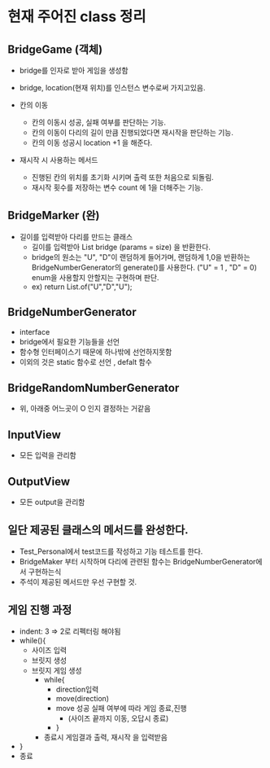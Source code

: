 
# 현재 주어진 class 정리

## BridgeGame (객체) 

- bridge를 인자로 받아 게임을 생성함
- bridge, location(현재 위치)를 인스턴스 변수로써 가지고있음.

- 칸의 이동
  - 칸의 이동시 성공, 실패 여부를 판단하는 기능.
  - 칸의 이동이 다리의 길이 만큼 진행되었다면 재시작을 판단하는 기능.
  - 칸의 이동 성공시 location +1 을 해준다.

- 재시작 시 사용하는 메서드
  - 진행된 칸의 위치를 초기화 시키며 출력 또한 처음으로 되돌림.
  - 재시작 횟수를 저장하는 변수 count 에 1을 더해주는 기능.
## BridgeMarker (완)
- 길이를 입력받아 다리를 만드는 클래스
  - 길이를 입력받아 List<String> bridge (params = size) 을 반환한다.
  - bridge의 원소는 "U", "D"이 랜덤하게 들어가며,
    랜덤하게 1,0을 반환하는 BridgeNumberGenerator의 generate()를 사용한다.
    ("U" = 1 , "D" = 0) enum을 사용할지 안할지는 구현하며 판단.
  - ex) return List.of("U","D","U");

## BridgeNumberGenerator
- interface
- bridge에서 필요한 기능들을 선언
- 함수형 인터페이스기 때문에 하나밖에 선언하지못함
- 이외의 것은 static 함수로 선언 , defalt 함수
## BridgeRandomNumberGenerator
- 위, 아래중 어느곳이 O 인지 결정하는 거같음

## InputView
- 모든 입력을 관리함

## OutputView
- 모든 output을 관리함



  
## 일단 제공된 클래스의 메서드를 완성한다.
- Test_Personal에서 test코드를 작성하고 기능 테스트를 한다.
- BridgeMaker 부터 시작하며
  다리에 관련된 함수는 BridgeNumberGenerator에서 구현하는식 
- 주석이 제공된 메서드만 우선 구현할 것.

## 게임 진행 과정
- indent: 3 => 2로 리펙터링 해야됨
- while(){
  - 사이즈 입력
  - 브릿지 생성
  - 브릿지 게임 생성
    - while{
      - direction입력
      - move(direction)
      - move 성공 실패 여부에 따라 게임 종료,진행
        - (사이즈 끝까지 이동, 오답시 종료)
      - }
    - 종료시 게임결과 출력, 재시작 을 입력받음
- } 
- 종료